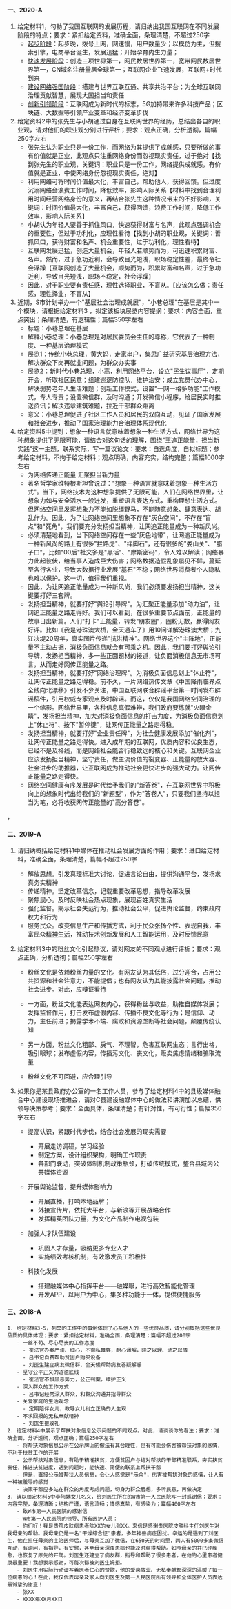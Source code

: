 #### 一、2020-A

1. 给定材料1，勾勒了我国互联网的发展历程，请归纳出我国互联网在不同发展阶段的特点；要求：紧扣给定资料，准确全面，条理清楚，不超过250字
   - <u>起步阶段</u>：起步晚，拨号上网，网速慢，用户数量少；以模仿为主，但搜索引擎，电商平台诞生，发展迅猛；开始孕育内生力量；
   - <u>快速发展阶段</u>：创造三项世界第一，网民数居世界第一，宽带网民数居世界第一，CN域名注册量居全球第一；互联网企业飞速发展，互联网+时代到来
   - <u>建设网络强国阶段</u>：搭建与世界互联互通、共享共治平台；为全球互联网治理贡献智慧，展现大国担当和责任
   - <u>创新引领阶段</u>：互联网成为新时代的标志，5G加持带来许多科技产品；区块链、大数据等引领产业变革和经济变革步伐
2. 给定资料2中的张先生与小胡通过自身在互联网世界的经历，总结出各自的职业观，请对他们的职业观分别进行评析；要求：观点正确，分析透彻，篇幅250字左右
   - 张先生认为职业只是一份工作，而网络为其提供了成就感，只要所做的事有价值就是正业，此观点只注重网络身份而忽视现实责任，过于绝对【找到张先生的职业观，关键词：职业只是一份工作，网络提供成就感，有价值就是正业，中使网络身份忽视现实责任，绝对】
   - 利用网络可将时间价值最大化，丰富自己，帮助他人，获得回馈。但过度沉溺网络会浪费工作时间，降低效率，影响人际关系【材料中找到合理利用时间经营网络身份的意义，再结合张先生这种情况带来的不好影响，关键词：时间价值最大化，丰富自己，获得回馈，浪费工作时间，降低工作效率，影响人际关系】
   - 小胡认为年轻人要善于抓住风口，快速获得财富与名声，此观点强调机会的重要性，但过于功利化，应理性看待【找到小胡的职业观，关键词：善抓风口，获得财富和名声、机会重要性，过于功利化，理性看待】
   - 互联网发展迅猛，创造大量机会，年轻人若顺势而为，可迅速积累财富、名声。然而，过于急功近利，会导致目光短浅，职场稳定性差，最终令社会浮躁【互联网创造了大量机会，顺势而为，积累财富和名声，过于急功近利，导致目光短浅，职场不稳定，社会浮躁】
   - 因此，对于职业要有责任感，理性选择职业，不盲从。【应该怎么做：责任感，理性择业，不盲从】
3. 近期，S市计划举办一个"基层社会治理成就展"，"小巷总理"在基层是其中一个模块，请根据给定材料3 ，拟定该板块展览内容提纲；要求：内容全面，重点突出；条理清楚，有逻辑性；篇幅350字左右
   - 标题：小巷总理在基层
   - 解释小巷总理：小巷总理是对居民委员会主任的尊称，它代表了一种制度、一种基层治理模式
   - 展览1：传统小巷总理，黄大妈，走家串户，集思广益研究基层治理方法，解决群众下岗再就业问题，为群众办实事
   - 展览2：新时代小巷总理，小高，利用网络平台，设立"民生议事厅"，定期开会，听取社区民意；组建巡逻防控队，维护治安；成立党员代办中心，解决弱势老年人生活难题；创新工作模式，设置"一网一格多功能"工作模式，专人专责；设置微信群，及时沟通；开发微信小程序，给居民实时推送资讯；解决违章建筑难题，拉近干部群众距离
   - 意义：小巷总理促进了社区工作人员和居民的双向互动，见证了国家发展和社会进步，推动了国家治理能力合治理体系现代化
4. 给定资料5中提到：想象一种语言就意味着想象一种生活方式，网络世界为这种想象提供了无限可能，请结合对这句话的理解，围绕"王追正能量，担当新实践"这一主题，联系实际，写一篇议论文：要求：自选角度，自拟标题；参考给定材料，不拘于给定材料；观点明确，内容充实，结构完整；篇幅1000字左右
   - 为网络传递正能量 汇聚担当新力量
   - 著名哲学家维特根斯坦曾说过："想象一种语言就意味着想象一种生活方式"。当下，网络技术为这种想象提供了无限可能，人们在网络世界里，让想象力如与安全活水一般迸发，重塑语言表达方式，重构理想生活方式。但网络空间里发挥想象力不能如脱缰野马，不能随意想象、肆意表达、胡乱作为。因此，为了让网络空间里想象不存在"灰色空间"，不存在"盲点"和"死角"，我们要充分发扬担当精神，让网追正能量成为一种新风尚。
   - 必须清楚地看到，当下网络空间存在一些"灰色地带"，让网追正能量成为一种新风尚的路上有很多"拦路虎"、"绊脚石"，还有很多的"娄山关"、"腊子口"，比如"00后"社交多是"黑话"、"摩斯密码"，令人难以解读；网络暴力此起彼伏，给当事人造成巨大伤害；网络数据造假乱象屡见不鲜，蔓延至各行各业，导致大数据行业发展"基石"不稳；网络世界消费者个人隐私也难以保护。这一切，值得我们重视。
   -  因此，为让网追正能量成为一种新风尚，我们必须要发扬担当精神，这关键要打好三套牌。
   - 发扬担当精神，就要打好"舆论引导牌"。为汇聚正能量添加"动力油"，让网追正能量之路走得好。我们可以看到，在很多重要节点面前，正能量的故事日出新篇。人们"打卡"正能量，转发"朋友圈"，圈粉无数，赢得网友好评。比如《我是港珠澳大桥，金天通车了》用10问详解港珠澳大桥；九江决堤20周年，真实图片传递"抗洪精神"。网络世界这个"主阵地"，正能量不主动占据，消极负面信息就会有可乘之机。因此，我们要打好舆论引导牌，发扬担当精神，多一些正面题材的报道，让负面消极信息无市场可言，从而走好网传正能量之路。
   - 发扬担当精神，就要打好"网络治理牌"。为消极负面信息划上"休止符"，让网传正能量之路走得稳。前不久，一片网络热传文章《中国降雨临界点全线向北漂移》引发不少关注，中国互联网联合辟谣平台第一时间发布辟谣稿件，引用权威专家观点及时辟谣。而这，仅仅是我国网络空间治理的一个缩影。网络世界里，各种信息真假难辨，我们政府要练就"火眼金睛"，发扬担当精神，加大对消极负面信息的打击力度，为消极负面信息划上"休止符"、按下"暂停键"，让网传正能量之路走得稳。
   - 发扬担当精神，就要打好"企业责任牌"，为社会健康发展添加"催化剂"，让网传正能量之路走得快。进入成年期的互联网，优质内容和优良生态，已经不是及格线，而是网络社会能否行稳致远的核心和关键。互联网企业应该发扬担当精神，坚守责任，做主流价值的裂变器、正能量的放大器、社会进步的助推器，让互联网成为推动社会更快进步的强大动力。让网传正能量之路走得快。
   - 网络空间健康有序发展是时代给予我们的"新答卷"，在互联网世界中积极向上的想象时代出给我们的"新题型"，作为"答卷人"，只要我们坚持以担当为笔，必将收获网传正能量的"高分答卷"。

，

#### 二、2019-A

1. 请归纳概括给定材料1中媒体在推动社会发展方面的作用；要求：进口给定材料，准确全面，条理清楚，篇幅不超过250字

   - 解放思想。引发真理标准大讨论，促进言论自由，提供沟通平台，发扬求真务实精神
   - 传递精神。坚定改革信念，记载重要改革思想，指导改革发展
   - 聚焦民心。及时反映社会热点现象，展现百姓真实生活
   - 强化监督。揭示社会失范行为，推动社会公平，促进舆论监督，约束政府权力和行为
   - 服务民众。改变信息生产和传播方式，利于民众张扬个性、表现自我，丰富民众<u>精神生活</u>，推动技术创新发展和人工智能运用，及时反馈民意

2. 给定材料3中的粉丝文化引起热议，请对网友的不同观点进行评析；要求：观点正确，分析透彻；篇幅250字左右

   - 粉丝文化是依赖粉丝力量的文化。有网友认为其低俗，过分迎合，占用公共资源和社会注意力，不能提倡；也有网友认为其能披露社会问题，推动社会进步。对此，应辩证看待

   - 一方面，粉丝文化能表达网友内心，获得粉丝与收益，助推自媒体发展；发挥监督作用，打击发布虚假内容、传播不良文化等行为；是信仰、动力，主任前进；揭露学术不端、腐败和资源垄断等社会问题，颠覆传统认知
   - 另一方面，粉丝文化粗鄙、戾气、不理智，危害互联网生态；言行出格，吸引眼球；发布虚假内容，传播污文化、丧文化，贩卖焦虑情绪和骗取流量
   - 粉丝文化不可回避，应合理引导

3. 如果你是某县政府办公室的一名工作人员，参与了给定材料4中的县级媒体融合中心建设现场推进会，请对C县建设融媒体中心的做法和讲演加以总结，供领导决策参考；要求：全面具体，条理清楚；有针对性，有可行性；篇幅350字左右

   - 提高认识，紧跟时代步伐，结合社会发展的现实需要
     - 开展走访调研，学习经验
     - 制定方案，设计组织架构，明确工作职责
     - 各部门联动，突破体制机制政策瓶颈，打破传统模式，整合县域内公共媒体资源

   - 开展舆论监督，提升媒体影响力
     - 开展直播，打响本地品牌；
     - 外接宣传片，依托大平台，与新浪等开展战略合作
     - 发挥精英团队力量，为文化产品制作电视包装
   - 加强人才队伍建设
     - 巩固人才存量，吸纳更多专业人才
     - 实施绩效考核机制，有效激发员工积极性
   - 科技化发展
     - 搭建融媒体中心指挥平台——融媒眼，进行高效智能化管理
     - 开发APP，以用户为中心，集多种功能于一体，提供便捷服务

 #### 三、2018-A

    1. 给定材料3-5，列举的工作中的事例体现了心系他人的一些优良品质，请分别概括这些优良品质的具体体现；要求：紧扣给定材料，准确全面，条理清楚；篇幅不超过200字
       - 一丝不苟、尽心尽责的工作态度
         - 崔法官办案严谨、细心，不徇私舞弊，耐心调解，晓之以理、动之以情
         - 吕书记自费帮助贫困户购买设备
         - 刘医生建立病友微信群，全天候帮助病友答疑解惑
       - 坚守公平正义的道德底线
         - 崔法官不惧黑恶势力，公正判案，维护正义
       - 深入群众的工作方式
         - 吕书记经常深入群众，和群众沟通并指导群众
       - 关爱家庭的生活观念
         - 定期陪伴女儿，教导女儿树立正确的人生观
       - 不求回报的无私奉献精神
         - 刘医生拒收礼
    2. 给定材料4中展示了帮扶对象信息公示问题的不同观点。对此，请谈谈你的看法；要求：准确全面，分析透彻，观点正确；篇幅250字左右
       - 将帮扶对象信息公示在公示牌上的做法有其合理性，但有可能会伤害被帮扶对象的感情，不利于扶贫工作的开展
       - 公示帮扶对象信息，有助于精准扶贫，方便贫困户与结对帮扶的干部精准联系，夯实扶贫责任，推进扶贫进度，遇到问题时，能快速、简便的联系上帮扶干部
       - 但是，直接公示被帮扶人员信息，会让人感觉是"示众"，伤害被帮扶对象的感情，让人有一种被羞辱的感觉
       - 决策干部应多站在群众的角度考虑问题，切身为群众着想，多听民意，再做决定
    3. 请以给定材料5中李阿姨女儿名义，给刘医生所在的W市第一人民医院写一封感谢信；要求：内容完整，条理清晰；结构严谨，语言流畅；情感真挚，有感染力；篇幅400字左右
       - 致W市第一人民医院的感谢信
       - W市第一人民医院的领导、所有医护人员：
       - 你们好！我是贵院皮肤病患者陈XX的女儿张XX。来信是感谢贵医院皮肤科主任刘医生对我母亲的帮助。我母亲仍是一名"干燥综合征"患者，多年神兽病症困扰。幸运的是遇到了刘医生，他在担任母亲的主治医师后，与母亲互加了微信，在650天的时间里，两人有5000多条微信互动，有询问，有指导，有安慰，甚至母亲深夜患病也能及时获得帮助。如今母亲的并已经痊愈，也恢复了原先的开朗。刘医生还建立了病友群，指导和帮助了很多患者，在他的心里患者健康最重要！我想表示感谢，可每次都被刘医生婉拒。
       - 刘医生用实际行动谱写着医者仁心的赞歌，他的爱岗敬业、无私奉献都深深的温暖了每一位病患的心！在此，我仅代表母亲及家人向刘医生及第一人民医院所有领导和全体医护人员表达最诚挚的谢意！
       - 张XX
       - XXXX年XX月XX日

